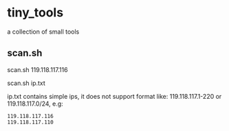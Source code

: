 # tiny_tools
a collection of small tools

## scan.sh
scan.sh 119.118.117.116

scan.sh ip.txt

ip.txt contains simple ips, it does not support format like: 119.118.117.1-220 or 119.118.117.0/24, e.g:
```
119.118.117.116
119.118.117.110
```
